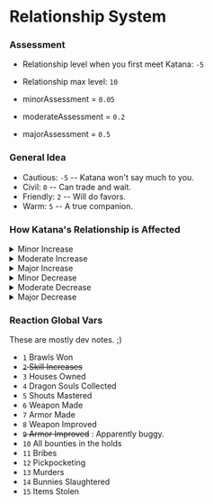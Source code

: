 # Relationship System
### Assessment
- Relationship level when you first meet Katana: `-5`
- Relationship max level: `10`

- minorAssessment = `0.05` 
- moderateAssessment = `0.2` 
- majorAssessment = `0.5` 

### General Idea
- Cautious: `-5` -- Katana won't say much to you.
- Civil: `0` 
-- Can trade and wait.
- Friendly: `2` -- Will do favors.
- Warm: `5` -- A true companion.

### How Katana's Relationship is Affected

<details>
  <summary>
Minor Increase
  </summary>
| Locations Discovered |
| Dungeons Cleared |
| Days Passed |
| Brawls Won |
| Standing Stones Found |
| Chests Looted |
| Skill Increases |
| Skill Books Read |
| Training Sessions |
| Books Read |
| Houses Owned |
| Quests Completed |
| Critical Strikes |
| Sneak Attacks |
| Backstabs |
| Weapons Disarmed |
| Undead Killed |
| Daedra Killed |
| Automatons Killed |
| Spells Learned |
| Weapons Improved |
| Weapons Made |
| Armor Made |
| Persuasions |
| Poisons Mixed |
| Poisons Used |
| Words Of Power Learned |
</details>

<details>
  <summary>
    Moderate Increase
  </summary>
| Dragon Souls Collected |
| Shouts Learned |
| Shouts Mastered |
</details>

<details>
  <summary>
    Major Increase
  </summary>
Nothing at this time.

</details>

<details>
  <summary>
Minor Decrease
  </summary>
| Bribes |
| Trespasses |
| Pockets Picked |
| Items Pickpocketed |
| Items Stolen |
</details>


<details>
  <summary>
Moderate Decrease
  </summary>
| Horses Stolen |
</details>


<details>
  <summary>
Major Decrease
  </summary>
| Murders |
| Bunnies Slaughtered |

</details>

### Reaction Global Vars
These are mostly dev notes. ;)
- `1` Brawls Won
- ~~`2` Skill Increases~~
- `3` Houses Owned
- `4` Dragon Souls Collected
- `5` Shouts Mastered
- `6` Weapon Made
- `7` Armor Made
- `8` Weapon Improved
- ~~`9` Armor Improved~~ : Apparently buggy.
- `10` All bounties in the holds
- `11` Bribes
- `12` Pickpocketing
- `13` Murders
- `14` Bunnies Slaughtered
- `15` Items Stolen
